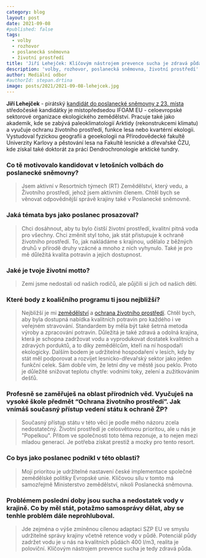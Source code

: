 ```yaml
---
category: blog
layout: post
date: 2021-09-08
#published: false
tags: 
  - volby
  - rozhovor
  - poslanecká sněmovna
  - životní prostředí
title: 'Jiří Lehejček: Klíčovým nástrojem prevence sucha je zdravá půda!'
description: 'volby, rozhovor, poslanecká sněmovna, životní prostředí'
author: Mediální odbor
#authorId: stepan.drtina
image: posts/2021/2021-09-08-lehejcek.jpg
---
```


**Jiří Lehejček** - pirátský [kandidát do poslanecké sněmovny z 23. místa](https://www.piratiastarostove.cz/kandidati/mgr-ing-jiri-lehejcek-phd/) středočeské kandidátky je místopředsedou IFOAM EU - celoevropské sektorové organizace ekologického zemědělství. Pracuje také jako akademik, kde se zabývá paleoklimatologií Arktidy (rekonstrukcemi klimatu) a vyučuje ochranu životního prostředí, funkce lesa nebo kvartérní ekologii. Vystudoval fyzickou geografii a geoekologii na Přírodovědecké fakultě Univerzity Karlovy a pěstování lesa na Fakultě lesnické a dřevařské ČZU, kde získal také doktorát za práci Dendrochronologie arktické tundry. 


### **Co tě motivovalo kandidovat v letošních volbách do poslanecké sněmovny?**
> Jsem aktivní v Resortních týmech (RT) Zemědělství, který vedu, a Životního prostředí, jehož jsem aktivním členem. Chtěl bych se věnovat odpovědnější správě krajiny také v Poslanecké sněmovně.

### **Jaká témata bys jako poslanec prosazoval?**
> Chci dosáhnout, aby tu bylo čistší životní prostředí, kvalitní pitná voda pro všechny. Chci změnit styl toho, jak stát přistupuje k ochraně životního prostředí. To, jak nakládáme s krajinou, udělalo z běžných druhů v přírodě druhy vzácné a mnoho z nich vyhynulo. Také je pro mě důležitá kvalita potravin a jejich dostupnost.


### **Jaké je tvoje životní motto?**
> Zemi jsme nedostali od našich rodičů, ale půjčili si jich od našich dětí. 

### **Které body z koaličního programu ti jsou nejbližší?**
> Nejbližší je mi [zemědělství](https://www.piratiastarostove.cz/program/resort/zemedelstvi/) a [ochrana životního prostředí](https://www.piratiastarostove.cz/program/resort/zivotni-prostredi/). Chtěl bych, aby byla dostupná nabídka kvalitních potravin pro každého i ve veřejném stravování. Standardem by měla být také šetrná metoda výroby a zpracování potravin. Důležitá je také zdravá a odolná krajina, která je schopna zadržovat vodu a vyprodukovat dostatek kvalitních a zdravých  porduktů, a to díky zemědělcům, kteří na ní hospodaří ekologicky. Dalším bodem je udržitelné hospodaření v lesích, kdy by stát měl podporovat a rozvíjet lesnicko-dřevařský sektor jako jeden funkční celek. Sám dobře vím, že letní dny ve městě jsou peklo. Proto je důležité snižovat teplotu chytře: vodními toky, zelení a zužitkováním dešťů.


### **Profesně se zaměřuješ na oblast přírodních věd. Vyučuješ na vysoké škole předmět “Ochrana životního prostředí”. Jak vnímáš současný přístup vedení státu k ochraně ŽP?**
> Současný přístup státu v této věci je podle mého názoru zcela nedostatečný. Životní prostředí je celosvětovou prioritou, ale u nás je "Popelkou". Přitom ve společnosti toto téma rezonuje, a to nejen mezi mladou generací. Je potřeba získat prestiž a mozky pro tento resort. 

### **Co bys jako poslanec podnikl v této oblasti?**
> Mojí prioritou je udržitelné nastavení české implementace společné zemědělské politiky Evropské unie. Klíčovou sílu v tomto má samozřejmě Ministerstvo zemědělství, nikoli Poslanecká sněmovna. 

### **Problémem poslední doby jsou sucha a nedostatek vody v krajině. Co by měl stát, potažmo samosprávy dělat, aby se tenhle problém dále neprohluboval.**
> Jde zejména o výše zmíněnou cílenou adaptaci SZP EU ve smyslu udržitelné správy krajiny včetně retence vody v půdě. Potenciál půdy zadržet vodu je u nás na kvalitních půdách 400 l/m3, realita je poloviční. Klíčovým nástrojem prevence sucha je tedy zdravá půda. 
